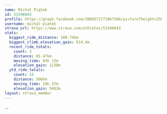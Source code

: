 ```yaml
---
name: Michał Piątek
id: 51596843
profile: https://graph.facebook.com/3089571771067360/picture?height=256&width=256
username: michal-piatek
strava_url: https://www.strava.com/athletes/51596843
stats:
  biggest_ride_distance: 109.74km
  biggest_climb_elevation_gain: 614.4m
  recent_ride_totals:
    count: 3
    distance: 81.47km
    moving_time: 03h 13m
    elevation_gain: 1138m
  ytd_ride_totals:
    count: 15
    distance: 506km
    moving_time: 18h 37m
    elevation_gain: 5402m
layout: strava_member
--- 
```

...
